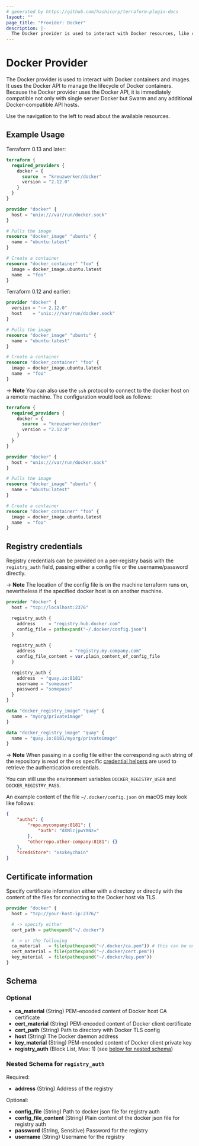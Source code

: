 ```yaml
---
# generated by https://github.com/hashicorp/terraform-plugin-docs
layout: ""
page_title: "Provider: Docker"
description: |-
  The Docker provider is used to interact with Docker resources, like containers, images, service etc.
---
```


# Docker Provider

The Docker provider is used to interact with Docker containers and images.
It uses the Docker API to manage the lifecycle of Docker containers. Because
the Docker provider uses the Docker API, it is immediately compatible not
only with single server Docker but Swarm and any additional Docker-compatible
API hosts.

Use the navigation to the left to read about the available resources.

## Example Usage

Terraform 0.13 and later:

```terraform
terraform {
  required_providers {
    docker = {
      source  = "kreuzwerker/docker"
      version = "2.12.0"
    }
  }
}

provider "docker" {
  host = "unix:///var/run/docker.sock"
}

# Pulls the image
resource "docker_image" "ubuntu" {
  name = "ubuntu:latest"
}

# Create a container
resource "docker_container" "foo" {
  image = docker_image.ubuntu.latest
  name  = "foo"
}
```

Terraform 0.12 and earlier:

```terraform
provider "docker" {
  version = "~> 2.12.0"
  host    = "unix:///var/run/docker.sock"
}

# Pulls the image
resource "docker_image" "ubuntu" {
  name = "ubuntu:latest"
}

# Create a container
resource "docker_container" "foo" {
  image = docker_image.ubuntu.latest
  name  = "foo"
}
```

-> **Note**
You can also use the `ssh` protocol to connect to the docker host on a remote machine.
The configuration would look as follows:

```terraform
terraform {
  required_providers {
    docker = {
      source  = "kreuzwerker/docker"
      version = "2.12.0"
    }
  }
}

provider "docker" {
  host = "unix:///var/run/docker.sock"
}

# Pulls the image
resource "docker_image" "ubuntu" {
  name = "ubuntu:latest"
}

# Create a container
resource "docker_container" "foo" {
  image = docker_image.ubuntu.latest
  name  = "foo"
}
```

## Registry credentials

Registry credentials can be provided on a per-registry basis with the `registry_auth`
field, passing either a config file or the username/password directly.

-> **Note**
The location of the config file is on the machine terraform runs on, nevertheless if the specified docker host is on another machine.

```terraform
provider "docker" {
  host = "tcp://localhost:2376"

  registry_auth {
    address     = "registry.hub.docker.com"
    config_file = pathexpand("~/.docker/config.json")
  }

  registry_auth {
    address             = "registry.my.company.com"
    config_file_content = var.plain_content_of_config_file
  }

  registry_auth {
    address  = "quay.io:8181"
    username = "someuser"
    password = "somepass"
  }
}

data "docker_registry_image" "quay" {
  name = "myorg/privateimage"
}

data "docker_registry_image" "quay" {
  name = "quay.io:8181/myorg/privateimage"
}
```

-> **Note**
When passing in a config file either the corresponding `auth` string of the repository is read or the os specific
[credential helpers](https://github.com/docker/docker-credential-helpers#available-programs) are
used to retrieve the authentication credentials.

You can still use the environment variables `DOCKER_REGISTRY_USER` and `DOCKER_REGISTRY_PASS`.

An example content of the file `~/.docker/config.json` on macOS may look like follows:

```json
{
    "auths": {
        "repo.mycompany:8181": {
            "auth": "dXNlcjpwYXNz="
        },
        "otherrepo.other-company:8181": {}
    },
    "credsStore": "osxkeychain"
}
```

## Certificate information

Specify certificate information either with a directory or
directly with the content of the files for connecting to the Docker host via TLS.

```terraform
provider "docker" {
  host = "tcp://your-host-ip:2376/"

  # -> specify either
  cert_path = pathexpand("~/.docker")

  # -> or the following
  ca_material   = file(pathexpand("~/.docker/ca.pem")) # this can be omitted
  cert_material = file(pathexpand("~/.docker/cert.pem"))
  key_material  = file(pathexpand("~/.docker/key.pem"))
}
```

<!-- schema generated by tfplugindocs -->
## Schema

### Optional

- **ca_material** (String) PEM-encoded content of Docker host CA certificate
- **cert_material** (String) PEM-encoded content of Docker client certificate
- **cert_path** (String) Path to directory with Docker TLS config
- **host** (String) The Docker daemon address
- **key_material** (String) PEM-encoded content of Docker client private key
- **registry_auth** (Block List, Max: 1) (see [below for nested schema](#nestedblock--registry_auth))

<a id="nestedblock--registry_auth"></a>
### Nested Schema for `registry_auth`

Required:

- **address** (String) Address of the registry

Optional:

- **config_file** (String) Path to docker json file for registry auth
- **config_file_content** (String) Plain content of the docker json file for registry auth
- **password** (String, Sensitive) Password for the registry
- **username** (String) Username for the registry